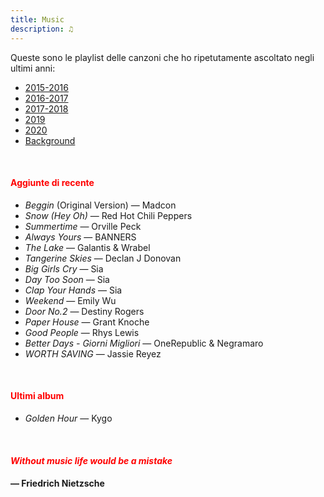 ```yaml
---
title: Music
description: ♫
---
```

Queste sono le playlist delle canzoni che ho ripetutamente ascoltato negli ultimi anni:

* [2015-2016](https://music.apple.com/it/playlist/my-2015-2016/pl.b4bf1a93707c44f89aa794dc2888e844)
* [2016-2017](https://music.apple.com/it/playlist/my-2016-2017/pl.u-PDb40o6tJ9qVro)
* [2017-2018](https://music.apple.com/it/playlist/my-2017-2018/pl.u-b3b8RKgC0qaz1d)
* [2019](https://music.apple.com/it/playlist/my-2019/pl.u-b3b8Re4H0qaz1d)
* [2020](https://music.apple.com/it/playlist/my-2020/pl.u-LdbqE1vt5e4m0R?l)
* [Background](https://music.apple.com/it/playlist/background/pl.b05fb95eaae8419b8bc2201594355ee0?l=en)

&nbsp;

#### <span style="color:red">Aggiunte di recente</span>
* _Beggin_ (Original Version) — Madcon
* _Snow (Hey Oh)_ — Red Hot Chili Peppers
* _Summertime_ — Orville Peck
* _Always Yours_ — BANNERS
* _The Lake_ — Galantis & Wrabel
* _Tangerine Skies_ — Declan J Donovan
* _Big Girls Cry_ — Sia
* _Day Too Soon_ — Sia
* _Clap Your Hands_ — Sia
* _Weekend_ — Emily Wu
* _Door No.2_ — Destiny Rogers
* _Paper House_ — Grant Knoche
* _Good People_ — Rhys Lewis
* _Better Days - Giorni Migliori_ — OneRepublic & Negramaro
* _WORTH SAVING_ — Jassie Reyez

&nbsp;

#### <span style="color:red">Ultimi album</span>
* _Golden Hour_ — Kygo

&nbsp;

#### <span style="color:red">_Without music life would be a mistake_</span>

#### — Friedrich Nietzsche
